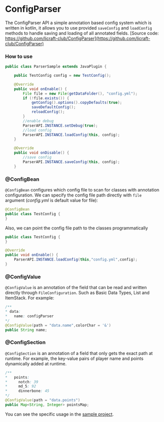 # ConfigParser

The ConfigParser API a simple annotation based config system which is  written in kotlin, it allows you to use provided `saveConfig` and `loadConfig` methods to handle saving and loading of all annotated fields. 
[Source code: https://github.com/licraft-club/ConfigParser](https://github.com/licraft-club/ConfigParser)
### How to use
```java
public class ParserSample extends JavaPlugin {

    public TestConfig config = new TestConfig();

    @Override
    public void onEnable() {
        File file = new File(getDataFolder(), "config.yml");
        if (!file.exists()) {
            getConfig().options().copyDefaults(true);
            saveDefaultConfig();
            reloadConfig();
        }
        //enable debug
        ParserAPI.INSTANCE.setDebug(true);
		//load config
        ParserAPI.INSTANCE.loadConfig(this, config);
    }

    @Override
    public void onDisable() {
	    //save config
        ParserAPI.INSTANCE.saveConfig(this, config);
    }
```
### @ConfigBean
`@ConfigBean` configures which config file to scan for classes with annotation configuration. We can specify the config file path directly with `file` argument (*config.yml* is default value for file):
```java
@ConfigBean
public class TestConfig {
}
```
Also, we can point the config file path to the classes programmatically
```java
public class TestConfig {
}

@Override
public void onEnable() {
	ParserAPI.INSTANCE.loadConfig(this,"config.yml",config);
}
```
### @ConfigValue
`@ConfigValue` is an annotation of the field that can be read and written directly through `FileConfiguration`. Such as Basic Data Types, List and ItemStack.
For example:
```java
/**
* data:
*   name: configParser
*/
@ConfigValue(path = "data.name",colorChar = '&')
public String name;
```
### @ConfigSection
`@ConfigSection` is an annotation of a field that only gets the exact path at runtime. For example, the key-value pairs of player name and points dynamically added at runtime.
```java
/**
*   points:
*     notch: 39
*     md_5: 92
*     dinnerbone: 45
*/
@ConfigValue(path = "data.points")
public Map<String, Integer> pointsMap;
```
You can see the specific usage in the [sample project](https://github.com/licraft-club/ConfigParser).